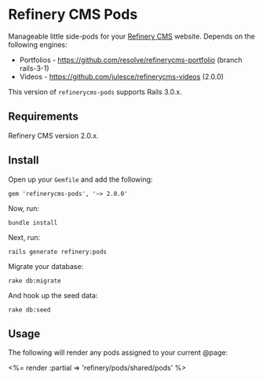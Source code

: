 # Refinery CMS Pods

Manageable little side-pods for your [Refinery CMS](http://refinerycms.com) website. Depends on the following engines:

+ Portfolios - https://github.com/resolve/refinerycms-portfolio (branch rails-3-1)
+ Videos - https://github.com/julesce/refinerycms-videos (2.0.0)

This version of `refinerycms-pods` supports Rails 3.0.x.

## Requirements

Refinery CMS version 2.0.x.

## Install

Open up your ``Gemfile`` and add the following:

    gem 'refinerycms-pods', '~> 2.0.0'

Now, run:

    bundle install

Next, run:

    rails generate refinery:pods

Migrate your database:

    rake db:migrate

And hook up the seed data:

    rake db:seed

## Usage

The following will render any pods assigned to your current @page:

  <%= render :partial => 'refinery/pods/shared/pods' %>